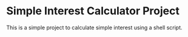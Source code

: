 # Simple Interest Calculator Project
This is a simple project to calculate simple interest using a shell script.
